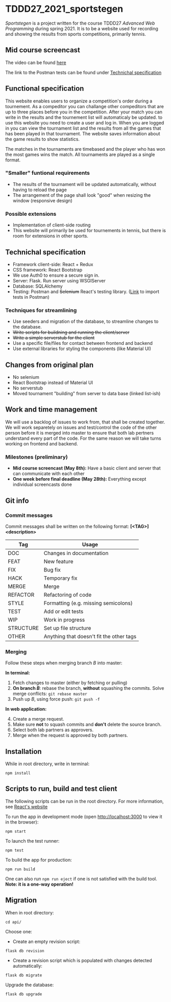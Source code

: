 # TDDD27_2021_sportstegen

_Sportstegen_ is a project written for the course TDDD27 _Advanced Web Programming_ during spring 2021. It is to be a website used for recording and showing the results from sports competitions, primarily tennis.

## Mid course screencast

The video can be found [here](https://youtu.be/2oSD3S4TGCI)

The link to the Postman tests can be found under [Technichal specification](#technichal-specification)

## Functional specification

This website enables users to organize a competition's order during a tournement. As a compeditor you can challange other compeditors that are up to three places before you in the competition. After your match you can write in the results and the tournement list will automaticaly be updated. to use this website you need to create a user and log in. When you are logged in you can view the tournament list and the results from all the games that has been played in that tournament. The website saves information about the game results to show statistics.

The matches in the tournaments are timebased and the player who has won the most games wins the match. All tournaments are played as a single format.

### "Smaller" funtional requirements

- The results of the tournament will be updated automatically, without having to reload the page
- The arrangement of the page shall look "good" when resizing the window (responsive design)

### Possible extensions

- Implementation of client-side routing
- This website will primarily be used for tournements in tennis, but there is room for extensions in other sports.

## Technichal specification

- Framework client-side: React + Redux
- CSS framework: React Bootstrap
- We use Auth0 to ensure a secure sign in.
- Server: Flask. Run server using WSGIServer
- Database: SQLAlchemy
- Testing: Postman and ~~Selenium~~ React's testing library. ([Link](https://www.getpostman.com/collections/56f11a2217e705260b7d) to import tests in Postman)

### Techniques for streamlining

- Use seeders and migration of the database, to streamline changes to the database.
- ~~Write scripts for buildning and running the client/server~~
- ~~Write a simple serverstub for the client~~
- Use a specific file/files for contact between frontend and backend
- Use external libraries for styling the components (like Material UI)

## Changes from original plan

- No selenium
- React Bootstrap instead of Material UI
- No serverstub
- Moved tournament "building" from server to data base (linked list-ish)

## Work and time management

We will use a backlog of issues to work from, that shall be created together. We will work separetely on issues and test/control the code of the other person before it is merged into master to ensure that both lab pertners understand every part of the code. For the same reason we will take turns working on frontend and backend.

### Milestones (preliminary)

- **Mid course screencast (May 8th):** Have a basic client and server that can communicate with each other
- **One week before final deadline (May 28th):** Everything except individual screencasts done

## Git info

### Commit messages

Commit messages shall be written on the following format: **[\<TAG\>] \<description\>**

| Tag | Usage |
| ------ | ------ |
| DOC | Changes in documentation |
| FEAT | New feature |
| FIX | Bug fix |
| HACK | Temporary fix |
| MERGE| Merge |
| REFACTOR | Refactoring of code |
| STYLE | Formatting (e.g. missing semicolons) |
| TEST | Add or edit tests |
| WIP | Work in progress |
| STRUCTURE | Set up file structure |
| OTHER | Anything that doesn't fit the other tags |

### Merging

Follow these steps when merging branch _B_ into master:

**In terminal:**

1. Fetch changes to master (either by fetching or pulling)
2. **On branch _B_**: rebase the branch, **without** squashing the commits. Solve merge conflicts: `git rebase master`
3. Push up _B_, using force push: `git push -f`

**In web application:**

4. Create a merge request.
5. Make sure **not** to squash commits and **don't** delete the source branch.
6. Select both lab partners as approvers.
7. Merge when the request is approved by both partners.

## Installation

While in root directory, write in terminal:

`npm install`

## Scripts to run, build and test client

The following scripts can be run in the root directory. For more information, see [React's website](https://create-react-app.dev/docs/available-scripts/)

To run the app in development mode (open [http://localhost:3000](http://localhost:3000) to view it in the browser):

`npm start`

To launch the test runner:

`npm test`

To build the app for production:

`npm run build`

One can also run `npm run eject` if one is not satisfied with the build tool. **Note: it is a one-way operation!**

## Migration

When in root directory:

`cd api/`

Choose one:

- Create an empty revision script:

`flask db revision`

- Create a revision script which is populated with changes detected automatically:

`flask db migrate`

Upgrade the database:

`flask db upgrade`
